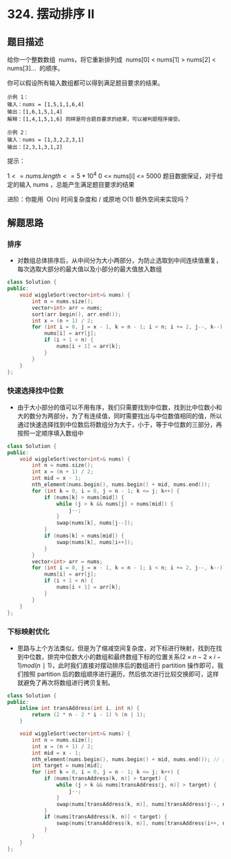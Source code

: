 # 324. 摆动排序 II

## 题目描述

给你一个整数数组  nums，将它重新排列成  nums[0] < nums[1] > nums[2] < nums[3]...  的顺序。

你可以假设所有输入数组都可以得到满足题目要求的结果。

```
示例 1：
输入：nums = [1,5,1,1,6,4]
输出：[1,6,1,5,1,4]
解释：[1,4,1,5,1,6] 同样是符合题目要求的结果，可以被判题程序接受。

示例 2：
输入：nums = [1,3,2,2,3,1]
输出：[2,3,1,3,1,2]
```

提示：

$1 <= nums.length <= 5 * 10^4$
0 <= nums[i] <= 5000
题目数据保证，对于给定的输入 nums ，总能产生满足题目要求的结果

进阶：你能用  O(n) 时间复杂度和 / 或原地 O(1) 额外空间来实现吗？

## 解题思路

### 排序

- 对数组总体排序后，从中间分为大小两部分，为防止选取到中间连续值重复，每次选取大部分的最大值以及小部分的最大值放入数组

```cpp
class Solution {
public:
    void wiggleSort(vector<int>& nums) {
        int n = nums.size();
        vector<int> arr = nums;
        sort(arr.begin(), arr.end());
        int x = (n + 1) / 2;
        for (int i = 0, j = x - 1, k = n - 1; i < n; i += 2, j--, k--) {
            nums[i] = arr[j];
            if (i + 1 < n) {
                nums[i + 1] = arr[k];
            }
        }
    }
};

```

### 快速选择找中位数

- 由于大小部分的值可以不用有序，我们只需要找到中位数，找到比中位数小和大的数分为两部分，为了有连续值，同时需要找出与中位数值相同的值，所以通过快速选择找到中位数后将数组分为大于，小于，等于中位数的三部分，再按照一定顺序填入数组中

```cpp
class Solution {
public:
    void wiggleSort(vector<int>& nums) {
        int n = nums.size();
        int x = (n + 1) / 2;
        int mid = x - 1;
        nth_element(nums.begin(), nums.begin() + mid, nums.end());
        for (int k = 0, i = 0, j = n - 1; k <= j; k++) {
            if (nums[k] > nums[mid]) {
                while (j > k && nums[j] > nums[mid]) {
                    j--;
                }
                swap(nums[k], nums[j--]);
            }
            if (nums[k] < nums[mid]) {
                swap(nums[k], nums[i++]);
            }
        }
        vector<int> arr = nums;
        for (int i = 0, j = x - 1, k = n - 1; i < n; i += 2, j--, k--) {
            nums[i] = arr[j];
            if (i + 1 < n) {
                nums[i + 1] = arr[k];
            }
        }
    }
};

```

### 下标映射优化

- 思路与上个方法类似，但是为了缩减空间复杂度，对下标进行映射，找到在找到中位数，排完中位数大小的数组和最终数组下标的位置关系$(2×n−2×i−1)mod(n∣1)$，此时我们直接对摆动排序后的数组进行 partition 操作即可，我们按照 partition 后的数组顺序进行遍历，然后依次进行比较交换即可，这样就避免了再次将数组进行拷贝复制。

```cpp
class Solution {
public:
    inline int transAddress(int i, int n) {
        return (2 * n - 2 * i - 1) % (n | 1);
    }

    void wiggleSort(vector<int>& nums) {
        int n = nums.size();
        int x = (n + 1) / 2;
        int mid = x - 1;
        nth_element(nums.begin(), nums.begin() + mid, nums.end()); // 找到中位数并按小于中位数，大于中位数，等于中位数分成三部分
        int target = nums[mid];
        for (int k = 0, i = 0, j = n - 1; k <= j; k++) {
            if (nums[transAddress(k, n)] > target) {
                while (j > k && nums[transAddress(j, n)] > target) {
                    j--;
                }
                swap(nums[transAddress(k, n)], nums[transAddress(j--, n)]);
            }
            if (nums[transAddress(k, n)] < target) {
                swap(nums[transAddress(k, n)], nums[transAddress(i++, n)]);
            }
        }
    }
};

```
